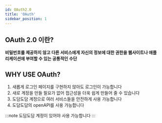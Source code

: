 ```yaml
---
id: OAuth2.0
title: 'OAuth'
sidebar_position: 1
---
```


## <a>OAuth 2.0</a> 이란?
**비밀번호를 제공하지 않고 다른 서비스에게 자신의 정보에 대한 권한을 웹사이트나 애플리케이션에 부여할 수 있는 공통적인 수단**

 ## <a>WHY USE OAuth?</a>
1. 새롭게 로그인 페이지를 구현하지 않아도 로그인이 가능합니다
2. 새로 계정을 만들 필요가 없어 접근성을 더욱 쉽게 만들어 줄 수 있습니다
3. 도담도담 계정으로 여러 서비스들을 안전하게 사용 가능합니다
4. 도담도담의 openAPI를 사용 가능합니다 

:::note
도담도담 계정이 있어야 사용 가능합니다
:::
